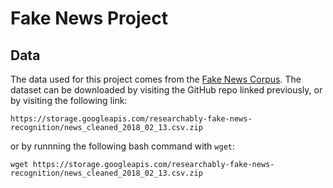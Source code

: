# Fake News Project

## Data

The data used for this project comes from the [Fake News Corpus](https://github.com/several27/FakeNewsCorpus). The dataset can be downloaded by visiting the GitHub repo linked previously, or by visiting the following link:

    https://storage.googleapis.com/researchably-fake-news-recognition/news_cleaned_2018_02_13.csv.zip
    
or by runnning the following bash command with `wget`:

    wget https://storage.googleapis.com/researchably-fake-news-recognition/news_cleaned_2018_02_13.csv.zip
